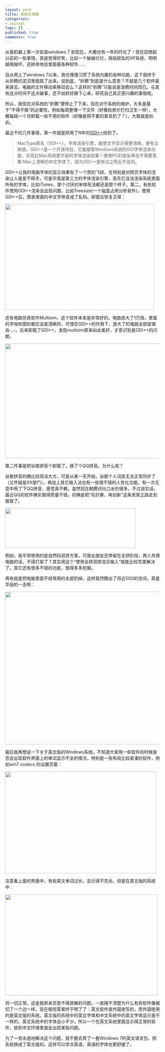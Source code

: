 ```yaml
---
layout: post
title: 系统大清理
categories:
- Journal
tags: []
published: true
comments: true
---
```

<p>从我机器上第一次安装windows 7 到现在，大概也有一年的时光了！现在回想起以前的一些事情，真是觉得好笑，比如一个破破烂烂，摇摇欲坠的XP系统，明明越用越坏，还拼命地往里面塞各种软件……</p>

<p>自从用上了windows 7以来，我也慢慢习惯了系统内置的各种功能，这下我终于从折腾的泥沼里面跳了出来。说到底，“折腾”到底是什么意思？不就是几个软件装来装去，电脑的文件移动来移动去么？这样的“折腾”只能说是浪费时间而已。与其有这点时间干这点破事，还不如好好静下心来，研究自己真正感兴趣的事情呢。</p>

<p>所以，我现在对系统的“折腾”便停止了下来。现在对于系统的维护，大多是基于“不得不做”的必要性，例如每周整理一下文件（好像给房价打扫卫生一样），大概每隔一个月卸载一些不用的软件（好像是把不要的家具扔了？）。大致就是如此。</p>

<p>最近干的几件事情，第一件就是把用了N年的<a href="http://www.google.com/search?q=GDI%2B%2B&amp;ie=utf-8&amp;oe=utf-8&amp;aq=t&amp;client=firefox-a&amp;rlz=1R1GGLL_zh-CN___CN387">GDI++</a>给扔了。
<blockquote>MacType原名（GDI++），字体渲染引擎，能使文字显示得更清晰、更有立体感。GDI++是一个开源项目，它能接管Windows系统的GDI字体渲染功能，实现比Mac系统更华丽的字体渲染效果！使用PC的朋友再也不需要羡慕 Mac上清晰的中文字体了，因为GDI++是有过之而无不及的。</blockquote>
GDI++让我的电脑字体的显示效果有了一个质的飞跃，在特别是对网页字体的渲染让人是爱不释手。可是毕竟是第三方的字体渲染引擎，首先它没法渲染系统里面所有的字体，比如iTunes，那个讨厌的宋体死活都还是那个样子。第二，有些软件使用GDI++渲染会出现问题，比如Treesize(一个磁盘占用分析软件)，使用GDI++后，图表里面的中文字体变成了乱码。卸载后恢复正常：</p>

<p><a href="http://trowa.org/wp-content/media/2010/07/Treesize乱码.jpg"><img class="alignnone size-full wp-image-744" title="Treesize乱码" src="http://trowa.org/wp-content/media/2010/07/Treesize乱码.jpg" alt="" width="485" height="344" /></a></p>

<p>还有电路仿真软件Multisim，这个软件本来是非常好的，电路放大了1万倍，里面的字母和图形都应该是清晰的，可惜在GDI++的作用下，放大了的电路全部是锯齿-_-。后来卸载了GDI++，发现multisim原来如此美好，才意识到是GDI++的问题。</p>

<p><a href="http://trowa.org/wp-content/media/2010/07/Multisim.jpg"><img class="alignnone size-full wp-image-746" title="Multisim" src="http://trowa.org/wp-content/media/2010/07/Multisim.jpg" alt="" width="519" height="372" /></a></p>

<p>第二件事是把谷歌拼音个卸载了。换了个QQ拼音。为什么呢？</p>

<p>谷歌拼音的确比较简洁大方，可是从某一天开始，谷歌个人词库无法正常同步了（又怀疑是XX部门）。再加上其它输入法也有一些很不错的人性化功能，有一次无意中用了下QQ拼音，感觉真不赖。虽然现在朝腾讯吐口水的很多，不过说实话，最近QQ的软件确实做得质量不错，的确是把“先抄袭，再创新”这条发家之路走到极致了。</p>

<p><a href="http://trowa.org/wp-content/media/2010/07/QQ拼音.jpg"><img class="alignnone size-full wp-image-747" title="QQ拼音的双拼设置" src="http://trowa.org/wp-content/media/2010/07/QQ拼音.jpg" alt="" width="424" height="129" /></a></p>

<p>例如，我平常使用的是自然码双拼方案，可我女朋友还停留在全拼阶段，两人共用电脑的话，不得打架了？其实用这个“使用全拼双拼混合输入”就能比较完美解决了。其它还有很多不错的功能，值得多多挖掘。</p>

<p>再有就是把电脑里面不经常用的全部扔掉。这样竟然腾出了将近50G的空间，真是华丽的一击啊：</p>

<p><a href="http://trowa.org/wp-content/media/2010/07/腾出的空间.jpg"><img class="alignnone size-full wp-image-748" title="腾出的空间" src="http://trowa.org/wp-content/media/2010/07/腾出的空间.jpg" alt="" width="531" height="495" /></a></p>

<p>最后我再想说一下关于英文版的Windows系统。不知道大家用一些软件的时候是否会出现软件界面上的单词显示不全的情况，特别是一些布局比较紧凑的软件，例如win7 codecs 的设置页面：</p>

<p><a href="http://trowa.org/wp-content/media/2010/07/显示不完整的win7-codecs.jpg"><img class="alignnone size-full wp-image-749" title="显示不完整的win7 codecs" src="http://trowa.org/wp-content/media/2010/07/显示不完整的win7-codecs.jpg" alt="" width="492" height="330" /></a></p>

<p>注意看上面的界面中，有些英文单词过长，显示得不完全。但是在英文版的系统中：</p>

<p><a href="http://trowa.org/wp-content/media/2010/07/显示完整的win7-codecs.jpg"><img class="alignnone size-full wp-image-750" title="显示完整的win7 codecs" src="http://trowa.org/wp-content/media/2010/07/显示完整的win7-codecs.jpg" alt="" width="496" height="328" /></a></p>

<p>则一切正常。这是我原来百思不得其解的问题，一直搞不清楚为什么有些软件像被切了一个边一样。现在相信答案终于明了了：英文软件是外国佬写的，而外国佬用的是英文版的系统。英文版的系统中的英文字体和中文系统中的英文字体显示是不一样的，英文系统中的字体会小不少，所以一个在英文系统里面显示得正常的软件，放到中文环境里面会出现某些问题。</p>

<p>为了一劳永逸地解决这个问题，我干脆去弄了一套Windows 7的英文语言包，把系统换成了英文版的。这样可以学点英语，英语的字体也更舒服了。</p>
